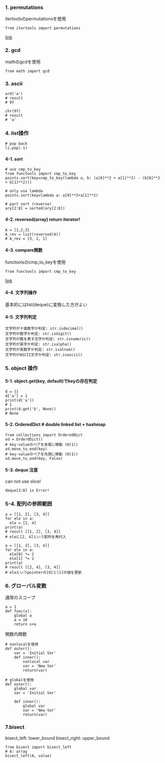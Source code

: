 ### 1. permutations
itertoolsのpermutationsを使用
```
from itertools import permutations
```
[link](./permutations.py)

### 2. gcd
mathのgcdを使用
```
from math import gcd
```

### 3. ascii
```
ord('a')
# result
# 97

chr(97)
# result
# 'a'
```
### 4. list操作
```
# pop back
li.pop(-1)
```

#### 4-1. sort
```
# use cmp_to_key
from functools import cmp_to_key
points.sort(key=cmp_to_key(lambda a, b: (a[0]**2 + a[1]**2) - (b[0]**2 + b[1]**2)))

# only use lambda
points.sort(key=lambda a: a[0]**2+a[1]**2)

# part sort (reverse)        
ary[2:8] = sorted(ary[2:8])
```

#### 4-2. reversed(array) return iterator!
```
A = [1,2,3]
A_rev = list(reversed(A))
# A_rev = [3, 2, 1]
```

#### 4-3. compare関数
functoolsのcmp_to_keyを使用
```
from functools import cmp_to_key
```
[link](./compare_function.py)

#### 4-4. 文字列操作
基本的にはlist(deque)に変換した方がよい

#### 4-5. 文字列判定
```
文字列が十進数字か判定: str.isdecimal()
文字列が数字か判定: str.isdigit()
文字列が数を表す文字か判定: str.isnumeric()
文字列が英字か判定: str.isalpha()
文字列が英数字か判定: str.isalnum()
文字列がASCII文字か判定: str.isascii()
```

### 5. object 操作
#### 5-1. object.get(key, default)でkeyの存在判定
```
d = {}
d['a'] = 1
print(d['a'])
# 1
print(d.get('b', None))
# None
```

#### 5-2. OrderedDict # double linked list + hashmap
```
from collections import OrderedDict
od = OrderdDict()
# key-valueのペアを末尾に移動 (O(1))
od.move_to_end(key)
# key-valueのペアを先頭に移動 (O(1))
od.move_to_end(key, False)
```

#### 5-3. deque 注意
can not use slice!
```
deque[2:8] is Error!
```

### 5-4. 配列の参照範囲
```
a = [[1, 2], [3, 4]]
for ele in a:
  ele = [2, 4]
print(a)
# result [[1, 2], [3, 4]]
# eleに[2, 4]という配列を再代入

a = [[1, 2], [3, 4]]
for ele in a:
  ele[0] *= 2
  ele[1] *= 2
print(a)
# result [[2, 4], [3, 4]]
# eleというpointerの[0]と[1]の値を更新
```

### 6. グローバル変数
通常のスコープ
```
a = 2
def func(x):
    global a
    a = 10
    return x+a
```

関数内関数
```
# nonlocalを使用
def outer():
    var = 'Initial Var'
    def inner():
        nonlocal var
        var = 'New Var'
        return(var)

# globalを使用  
def outer():
    global var
    var = 'Initial Var'

    def inner():
        global var
        var = 'New Var'
        return(var)  
```

### 7.bisect
bisect_left: lower_bound 
bisect_right: upper_bound
```
from bisect import bisect_left
# A: array
bisect_left(A, value)
```
